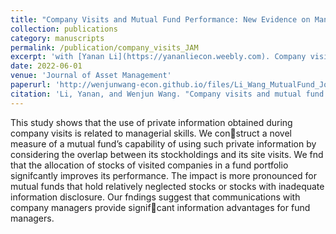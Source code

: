 ```yaml
---
title: "Company Visits and Mutual Fund Performance: New Evidence on Managerial Skills"
collection: publications
category: manuscripts
permalink: /publication/company_visits_JAM
excerpt: 'with [Yanan Li](https://yananliecon.weebly.com). Company visits provide valuable information.'
date: 2022-06-01
venue: 'Journal of Asset Management'
paperurl: 'http://wenjunwang-econ.github.io/files/Li_Wang_MutualFund_Journal_of_Asset_Management_2022.pdf'
citation: 'Li, Yanan, and Wenjun Wang. "Company visits and mutual fund performance: new evidence on managerial skills." Journal of Asset Management 23.6 (2022): 504-521.'
---
```


This study shows that the use of private information obtained during company visits is related to managerial skills. We construct a novel measure of a mutual fund’s capability of using such private information by considering the overlap between its stockholdings and its site visits. We fnd that the allocation of stocks of visited companies in a fund portfolio signifcantly improves its performance. The impact is more pronounced for mutual funds that hold relatively neglected stocks or stocks with inadequate information disclosure. Our fndings suggest that communications with company managers provide signifcant information advantages for fund managers.
